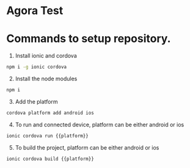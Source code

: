 # Agora Test

# Commands to setup repository.

1. Install ionic and cordova 
```sh
npm i -g ionic cordova
```
2. Install the node modules
```sh
npm i
```
3. Add the platform
```sh
cordova platform add android ios
```
4. To run and connected device, platform can be either android or ios
```sh
ionic cordova run {{platform}} 
```
5. To build the project, platform can be either android or ios
```sh
ionic cordova build {{platform}} 
```